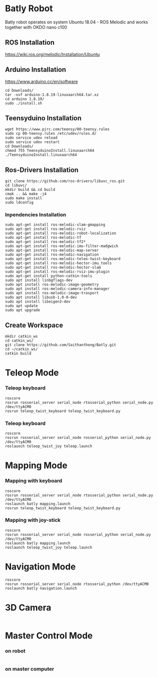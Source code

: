 # Batly Robot
Batly robot operates on system Ubuntu 18.04 - ROS Melodic and works together with OKDO nano c100 


## ROS Installation 
https://wiki.ros.org/melodic/Installation/Ubuntu


## Arduino Installation 
https://www.arduino.cc/en/software

```
cd Downloads/
tar -xvf arduino-1.8.19-linuxaarch64.tar.xz
cd arduino 1.8.19/
sudo ./install.sh
```
## Teensyduino Installation
```
wget https://www.pjrc.com/teensy/00-teensy.rules
sudo cp 00-teensy.rules /etc/udev/rules.d/
sudo service udev reload
sudo service udev restart
cd Downloads/
chmod 755 TeensyduinoInstall.linuxaarch64
./TeensyduinoInstall.linuxaarch64
```
## Ros-Drivers Installation
```
git clone https://github.com/ros-drivers/libuvc_ros.git
cd libuvc/
mkdir build && cd build
cmak .. && make -j4
sudo make install
sudo ldconfig
```
### Inpendencies Installation
```
sudo apt-get install ros-melodic-slam-gmapping 
sudo apt-get install ros-melodic-rviz
sudo apt-get install ros-melodic-robot-localization
sudo apt-get install ros-melodic-tf
sudo apt-get install ros-melodic-tf2*
sudo apt-get install ros-melodic-imu-filter-madgwick
sudo apt-get install ros-melodic-map-server
sudo apt-get install ros-melodic-navigation
sudo apt-get install ros-melodic-teleo-twist-keyboard
sudo apt-get install ros-melodic-hector-imu_tools
sudo apt-get install ros-melodic-hector-slam
sudo apt-get install ros-melodic-rviz-imu-plugin
sudo apt-get install python-catkin-tools
sudo apt install linbgflags-dev
sudo apt install ros-melodic-image-geometry
sudo apt install ros-melodic-camera-info-manager
sudo apt install ros-melodic-image-trasport 
sudo apt install libusb-1.0-0-dev
sudo apt install libeigen3-dev
sudo apt update
sudo apt upgrade
```
## Create Workspace
```
mkdir catkin_ws
cd catkin_ws/
git clone https://github.com/Saithanthong/Batly.git
cd ~/catkin_ws/
catkin build
```
# Teleop Mode
### Teleop keyboard
```
roscore
rosrun rosserial_server serial_node rtosserial_python serial_node.py /dev/ttyACM0
rosrun teleop_twist_keyboard teleop_twist_keyboard.py
```
### Teleop keyboard
```
roscore
rosrun rosserial_server serial_node rosserial_python serial_node.py /dev/ttyACM0
roslaunch teleop_twist_joy teleop.launch
```
# Mapping Mode
### Mapping with keyboard
```
roscore
rosrun rosserial_server serial_node rtosserial_python serial_node.py /dev/ttyACM0
roslaunch batly mapping.launch
rosrun teleop_twist_keyboard teleop_twist_keyboard.py
```
### Mapping with joy-stick
```
roscore
rosrun rosserial_server serial_node rosserial_python serial_node.py /dev/ttyACM0
roslaunch batly mapping.launch
roslaunch teleop_twist_joy teleop.launch
```

# Navigation Mode
```
roscore
rosrun rosserial_server serial_node rtosserial_python /dev/ttyACM0
roslaunch batly navigation.launch
```
# 3D Camera
```

```





# Master Control Mode
### on robot
```

```
### on master computer
```

```
